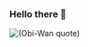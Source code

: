 ### Hello there 👋
![(Obi-Wan quote)](https://media1.tenor.com/images/a83b88b76aee5b153240e9950d52d53d/tenor.gif?itemid=11548408)

<!--
**EmanueleC/EmanueleC** is a ✨ _special_ ✨ repository because its `README.md` (this file) appears on your GitHub profile.

Here are some ideas to get you started:

- 🔭 I’m currently working on ...
- 🌱 I’m currently learning ...
- 👯 I’m looking to collaborate on ...
- 🤔 I’m looking for help with ...
- 💬 Ask me about ...
- 📫 How to reach me: ...
- 😄 Pronouns: ...
- ⚡ Fun fact: ...
-->
